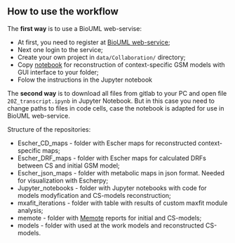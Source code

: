 ## How to use the workflow
The **first way** is to use a BioUML web-servise:  
- At first, you need to register at [BioUML web-service](https://sirius-web.org/bioumlweb/);
- Next one login to the service;
- Create your own project in `data/Collaboration/` directory;
- Copy [notebook](https://sirius-web.org/bioumlweb/#de=data/Collaboration%20(git)/20ZR_CS_GSM_model/Data/CS_GSM_model/20Z_transcript.ipynb) for reconstruction of context-specific GSM models with GUI interface to your folder;
- Folow the instructions in the Jupyter notebook

The **second way** is to download all files from gitlab to your PC and open file `20Z_transcript.ipynb` in Jupyter Notebook. But in this case you need to change paths to files in code cells, case the notebook is adapted for use in BioUML web-service.

Structure of the repositories:  
- Escher_CD_maps - folder with Escher maps for reconstructed context-specific maps;
- Escher_DRF_maps - folder with Escher maps for calculated DRFs between CS and initial GSM model;
- Escher_json_maps - folder with metabolic maps in json format. Needed for visualization with Escherpy;
- Jupyter_notebooks - folder with Jupyter notebooks with code for models modyfication and CS-models reconstruction;
- mxafit_iterations - folder with table with results of custom maxfit module analysis;
- memote - folder with [Memote](https://www.nature.com/articles/s41587-020-0446-y) reports for initial and CS-models;
- models - folder with used at the work models and reconstructed CS-models.

